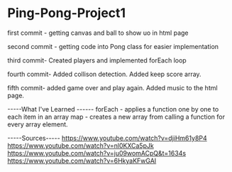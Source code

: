 # Ping-Pong-Project1

first commit - getting canvas and ball to show uo in html page

second commit - getting code into Pong class for easier implementation 

third commit- Created players and implemented forEach loop

fourth commit- Added collison detection. Added keep score array.

fifth commit- added game over and play again. Added music to the html page. 

-----What I've Learned ------
forEach - applies a function one by one to each item in an array
map - creates a new array from calling a function for every array element.


-----Sources-----
https://www.youtube.com/watch?v=djiHm61y8P4
https://www.youtube.com/watch?v=nl0KXCa5pJk
https://www.youtube.com/watch?v=ju09womACpQ&t=1634s
https://www.youtube.com/watch?v=6HkyaKFwGAI